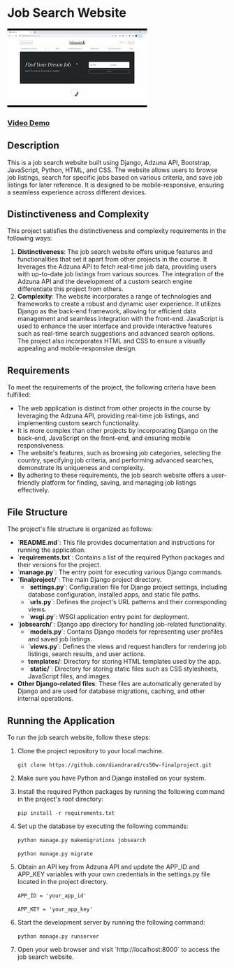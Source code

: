 # Job Search Website

![Screenshot](screenshot.webp)

### [Video Demo](https://youtu.be/kMQkVKU6f-M)

## Description
This is a job search website built using Django, Adzuna API, Bootstrap, JavaScript, Python, HTML, and CSS. The website allows users to browse job listings, search for specific jobs based on various criteria, and save job listings for later reference. It is designed to be mobile-responsive, ensuring a seamless experience across different devices.

## Distinctiveness and Complexity
This project satisfies the distinctiveness and complexity requirements in the following ways:

1. **Distinctiveness**: The job search website offers unique features and functionalities that set it apart from other projects in the course. It leverages the Adzuna API to fetch real-time job data, providing users with up-to-date job listings from various sources. The integration of the Adzuna API and the development of a custom search engine differentiate this project from others.
2. **Complexity**: The website incorporates a range of technologies and frameworks to create a robust and dynamic user experience. It utilizes Django as the back-end framework, allowing for efficient data management and seamless integration with the front-end. JavaScript is used to enhance the user interface and provide interactive features such as real-time search suggestions and advanced search options. The project also incorporates HTML and CSS to ensure a visually appealing and mobile-responsive design.

## Requirements
To meet the requirements of the project, the following criteria have been fulfilled:

- The web application is distinct from other projects in the course by leveraging the Adzuna API, providing real-time job listings, and implementing custom search functionality.
- It is more complex than other projects by incorporating Django on the back-end, JavaScript on the front-end, and ensuring mobile responsiveness.
- The website's features, such as browsing job categories, selecting the country, specifying job criteria, and performing advanced searches, demonstrate its uniqueness and complexity.
- By adhering to these requirements, the job search website offers a user-friendly platform for finding, saving, and managing job listings effectively.

## File Structure
The project's file structure is organized as follows:

- \`**README.md**\`: This file provides documentation and instructions for running the application.
- \`**requirements.txt**\`: Contains a list of the required Python packages and their versions for the project.
- \`**manage.py**\`: The entry point for executing various Django commands.
- \`**finalproject/**\`: The main Django project directory.
    - \`**settings.py**\`: Configuration file for Django project settings, including database configuration, installed apps, and static file paths.
    - \`**urls.py**\`: Defines the project's URL patterns and their corresponding views.
    - \`**wsgi.py**\`: WSGI application entry point for deployment.
- \`**jobsearch/**\`: Django app directory for handling job-related functionality.
    - \`**models.py**\`: Contains Django models for representing user profiles and saved job listings.
    - \`**views.py**\`: Defines the views and request handlers for rendering job listings, search results, and user actions.
    - **templates/**: Directory for storing HTML templates used by the app.
    - \`**static/**\`: Directory for storing static files such as CSS stylesheets, JavaScript files, and images.
- **Other Django-related files**: These files are automatically generated by Django and are used for database migrations, caching, and other internal operations.

## Running the Application
To run the job search website, follow these steps:

1. Clone the project repository to your local machine.

    ```git clone https://github.com/diandrarad/cs50w-finalproject.git```

2. Make sure you have Python and Django installed on your system.
3. Install the required Python packages by running the following command in the project's root directory:

    ```pip install -r requirements.txt```
    
4. Set up the database by executing the following commands:

    ```python manage.py makemigrations jobsearch```
    
    ```python manage.py migrate```
    
5. Obtain an API key from Adzuna API and update the APP_ID and APP_KEY variables with your own credentials in the settings.py file located in the project directory.

    ```APP_ID = 'your_app_id'```
    
    ```APP_KEY = 'your_app_key'```

6. Start the development server by running the following command:

    ```python manage.py runserver```

7. Open your web browser and visit \`http://localhost:8000\` to access the job search website.
